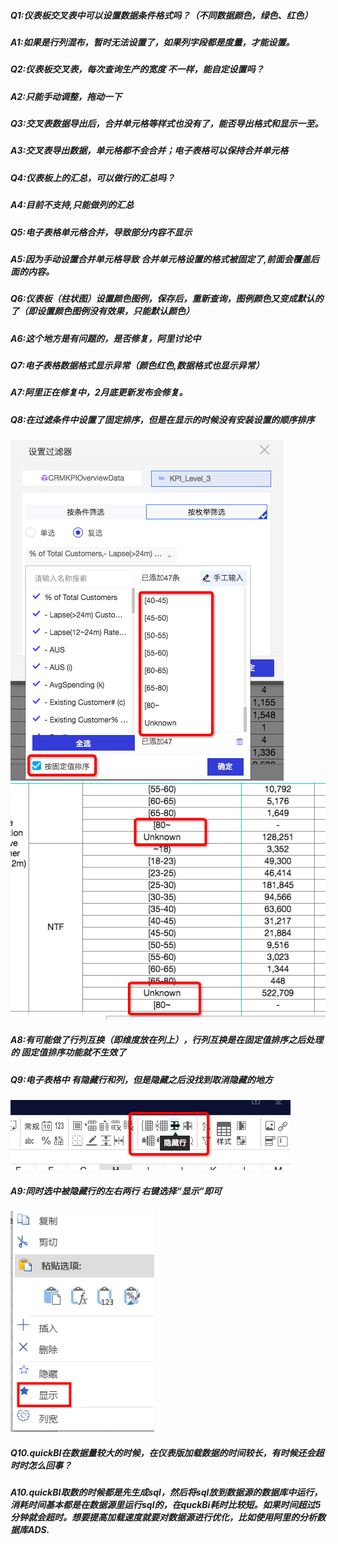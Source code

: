 ##### Q1:仪表板交叉表中可以设置数据条件格式吗？（不同数据颜色，绿色、红色）
##### A1:如果是行列混布，暂时无法设置了，如果列字段都是度量，才能设置。
##### Q2:仪表板交叉表，每次查询生产的宽度 不一样，能自定设置吗？
##### A2:只能手动调整，拖动一下
##### Q3:交叉表数据导出后，合并单元格等样式也没有了，能否导出格式和显示一至。
##### A3:交叉表导出数据，单元格都不会合并；电子表格可以保持合并单元格
##### Q4:仪表板上的汇总，可以做行的汇总吗？
##### A4:目前不支持,只能做列的汇总
##### Q5:电子表格单元格合并，导致部分内容不显示
##### A5:因为手动设置合并单元格导致  合并单元格设置的格式被固定了,前面会覆盖后面的内容。
##### Q6:仪表板（柱状图）设置颜色图例，保存后，重新查询，图例颜色又变成默认的了（即设置颜色图例没有效果，只能默认颜色）
##### A6:这个地方是有问题的，是否修复，阿里讨论中
##### Q7:电子表格数据格式显示异常（颜色红色,数据格式也显示异常）
##### A7:阿里正在修复中，2月底更新发布会修复。
##### Q8:在过滤条件中设置了固定排序，但是在显示的时候没有安装设置的顺序排序
![tool-manager](assets/固定排序1.png)
![tool-manager](assets/固定排序2.png)
##### A8:有可能做了行列互换（即维度放在列上），行列互换是在固定值排序之后处理的 固定值排序功能就不生效了
##### Q9:电子表格中 有隐藏行和列，但是隐藏之后没找到取消隐藏的地方
![tool-manager](assets/quickBI电子表格隐藏行和列的取消.png)
##### A9:同时选中被隐藏行的左右两行 右键选择“显示”即可
![tool-manager](assets/quickBI显示隐藏行.png)

##### Q10.quickBI在数据量较大的时候，在仪表版加载数据的时间较长，有时候还会超时时怎么回事？
##### A10.quickBI取数的时候都是先生成sql，然后将sql放到数据源的数据库中运行，消耗时间基本都是在数据源里运行sql的，在quckBi耗时比较短。如果时间超过5分钟就会超时。想要提高加载速度就要对数据源进行优化，比如使用阿里的分析数据库ADS.

